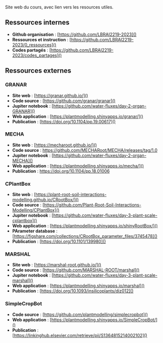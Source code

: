
Site web du cours, avec lien vers les resources utiles. 

## Ressources internes

- **Github organisation** : [https://github.com/LBRAI2219-2023]()
- **Ressources et instruction** : [https://github.com/LBRAI2219-2023/0_ressources]()
- **Codes partagés** : [https://github.com/LBRAI2219-2023/codes_partages]()

## Ressources externes

### GRANAR

- **Site web** : [https://granar.github.io/]()
- **Code source** : [https://github.com/granar/granar]()
- **Jupiter notebook** : [https://github.com/water-fluxes/day-2-organ-GRANAR]()
- **Web application** : [https://plantmodelling.shinyapps.io/granar/]()
- **Publication** : [https://doi.org/10.1104/pp.19.00617]()

### MECHA

- **Site web** : [https://mecharoot.github.io/]()
- **Code source** : [https://github.com/MECHARoot/MECHA/releases/tag/1.0 ]()
- **Jupiter notebook** : [https://github.com/water-fluxes/day-2-organ-MECHA]()
- **Web application** : [https://plantmodelling.shinyapps.io/mecha/]()
- **Publication** : [https://doi.org/10.1104/pp.18.01006 ]()

### CPlantBox

- **Site web** : [https://plant-root-soil-interactions-modelling.github.io/CRootBox/]()
- **Code source** : [https://github.com/Plant-Root-Soil-Interactions-Modelling/CPlantBox]()
- **Jupiter notebook** : [https://github.com/water-fluxes/day-3-plant-scale-cplantbox]()
- **Web application** : [https://plantmodelling.shinyapps.io/shinyRootBox/]()
- **PArameter database** : [https://figshare.com/collections/CRootBox_parameter_files/3745478]()
- **Publication** : [https://doi.org/10.1101/139980]()

### MARSHAL

- **Site web** : [https://marshal-root.github.io/]()
- **Code source** : [https://github.com/MARSHAL-ROOT/marshal]()
- **Jupiter notebook** : [https://github.com/water-fluxes/day-3-plant-scale-marshal]()
- **Web application** : [https://plantmodelling.shinyapps.io/marshal]()
- **Publication** : [https://doi.org/10.1093/insilicoplants/diz012]()

### SimpleCropBot

- **Code source** : [https://github.com/plantmodelling/simplecropbot]()
- **Web application** : [https://plantmodelling.shinyapps.io/SimpleCropBot/]()
- **Publication** : [https://linkinghub.elsevier.com/retrieve/pii/S1364815214002102]()



